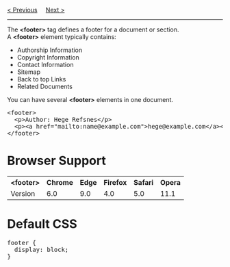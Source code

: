 <a href="/HTML5/Tags/aside.md">&lt; Previous</a>
&nbsp;&nbsp;&nbsp;
<a href="/HTML5/Tags/header.md">Next &gt;</a>
<hr>
The <b>&lt;footer&gt;</b> tag defines a footer for a document or section.
<br>
A <b>&lt;footer&gt;</b> element typically contains:
<ul>
  <li>Authorship Information</li>
  <li>Copyright Information</li>
  <li>Contact Information</li>
  <li>Sitemap</li>
  <li>Back to top Links</li>
  <li>Related Documents</li>
</ul>
You can have several <b>&lt;footer&gt;</b> elements in one document.
<pre>
&lt;footer&gt;
  &lt;p&gt;Author: Hege Refsnes&lt;/p&gt;
  &lt;p&gt;&lt;a href="mailto:name@example.com">hege@example.com&lt;/a&gt;&lt;/p&gt;
&lt;/footer&gt;
</pre>
<h1>Browser Support</h1>
<table class="ws-table-all notranslate">
  <tr>
    <th>&lt;footer&gt;</th>
    <th>Chrome</th>
    <th>Edge</th>
    <th>Firefox</th>
    <th>Safari</th>
    <th>Opera</th>
  </tr>
  <tr>
    <td>Version</td>
    <td>6.0</td>
    <td>9.0</td>
    <td>4.0</td>
    <td>5.0</td>
    <td>11.1</td>
  </tr>
</table>
<h1>Default CSS</h1>
<pre>
footer { 
  display: block;
}
</pre>
